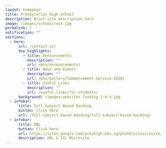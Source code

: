 ```yaml
---
layout: homepage
title: Presbyterian High School
description: Brief site description here
image: /images/schoolcrest.jpg
permalink: /
notification: ""
sections:
  - hero:
      url: /contact-us/
      key_highlights:
        - title: Announcements
          description: ""
          url: /phs/announcements/
        - title: News and Events
          description: ""
          url: /phs/Gallery/Commencement-Service-2020/
        - title: Useful Links
          description: ""
          url: /useful-links/for-students/
      background: /images/websites landing 1-4-3.jpg
  - infobar:
      title: Full Subject Based Banding
      button: Click here
      url: /full-subject-based-banding/full-subject-based-banding/
  - infobar:
      title: HBL
      button: Click here
      url: https://sites.google.com/preshigh.edu.sg/phshblsilmicrosite/home
      description: HBL & SIL Microsite
---
```

